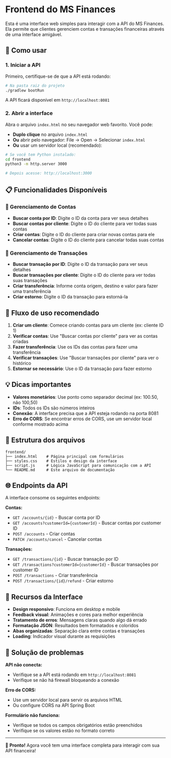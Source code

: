 # Frontend do MS Finances

Esta é uma interface web simples para interagir com a API do MS Finances. Ela permite que clientes gerenciem contas e transações financeiras através de uma interface amigável.

## 🚀 Como usar

### 1. Iniciar a API
Primeiro, certifique-se de que a API está rodando:

```bash
# Na pasta raiz do projeto
./gradlew bootRun
```

A API ficará disponível em `http://localhost:8081`

### 2. Abrir a interface
Abra o arquivo `index.html` no seu navegador web favorito. Você pode:

- **Duplo clique** no arquivo `index.html`
- **Ou** abrir pelo navegador: File → Open → Selecionar `index.html`
- **Ou** usar um servidor local (recomendado):

```bash
# Se você tem Python instalado:
cd frontend
python3 -m http.server 3000

# Depois acesse: http://localhost:3000
```

## 📋 Funcionalidades Disponíveis

### 🏦 Gerenciamento de Contas
- **Buscar conta por ID**: Digite o ID da conta para ver seus detalhes
- **Buscar contas por cliente**: Digite o ID do cliente para ver todas suas contas
- **Criar contas**: Digite o ID do cliente para criar novas contas para ele
- **Cancelar contas**: Digite o ID do cliente para cancelar todas suas contas

### 💸 Gerenciamento de Transações
- **Buscar transação por ID**: Digite o ID da transação para ver seus detalhes
- **Buscar transações por cliente**: Digite o ID do cliente para ver todas suas transações
- **Criar transferência**: Informe conta origem, destino e valor para fazer uma transferência
- **Criar estorno**: Digite o ID da transação para estorná-la

## 🎯 Fluxo de uso recomendado

1. **Criar um cliente**: Comece criando contas para um cliente (ex: cliente ID 1)
2. **Verificar contas**: Use "Buscar contas por cliente" para ver as contas criadas
3. **Fazer transferência**: Use os IDs das contas para fazer uma transferência
4. **Verificar transações**: Use "Buscar transações por cliente" para ver o histórico
5. **Estornar se necessário**: Use o ID da transação para fazer estorno

## 💡 Dicas importantes

- **Valores monetários**: Use ponto como separador decimal (ex: 100.50, não 100,50)
- **IDs**: Todos os IDs são números inteiros
- **Conexão**: A interface precisa que a API esteja rodando na porta 8081
- **Erro de CORS**: Se encontrar erros de CORS, use um servidor local conforme mostrado acima

## 🔧 Estrutura dos arquivos

```
frontend/
├── index.html    # Página principal com formulários
├── styles.css    # Estilos e design da interface
├── script.js     # Lógica JavaScript para comunicação com a API
└── README.md     # Este arquivo de documentação
```

## 🌐 Endpoints da API

A interface consome os seguintes endpoints:

**Contas:**
- `GET /accounts/{id}` - Buscar conta por ID
- `GET /accounts?customerId={customerId}` - Buscar contas por customer ID  
- `POST /accounts` - Criar contas
- `PATCH /accounts/cancel` - Cancelar contas

**Transações:**
- `GET /transactions/{id}` - Buscar transação por ID
- `GET /transactions?customerId={customerId}` - Buscar transações por customer ID
- `POST /transactions` - Criar transferência
- `POST /transactions/{id}/refund` - Criar estorno

## 🎨 Recursos da Interface

- **Design responsivo**: Funciona em desktop e mobile
- **Feedback visual**: Animações e cores para melhor experiência
- **Tratamento de erros**: Mensagens claras quando algo dá errado
- **Formatação JSON**: Resultados bem formatados e coloridos
- **Abas organizadas**: Separação clara entre contas e transações
- **Loading**: Indicador visual durante as requisições

## 🐛 Solução de problemas

**API não conecta:**
- Verifique se a API está rodando em `http://localhost:8081`
- Verifique se não há firewall bloqueando a conexão

**Erro de CORS:**
- Use um servidor local para servir os arquivos HTML
- Ou configure CORS na API Spring Boot

**Formulário não funciona:**
- Verifique se todos os campos obrigatórios estão preenchidos
- Verifique se os valores estão no formato correto

---

🎉 **Pronto!** Agora você tem uma interface completa para interagir com sua API financeira!
